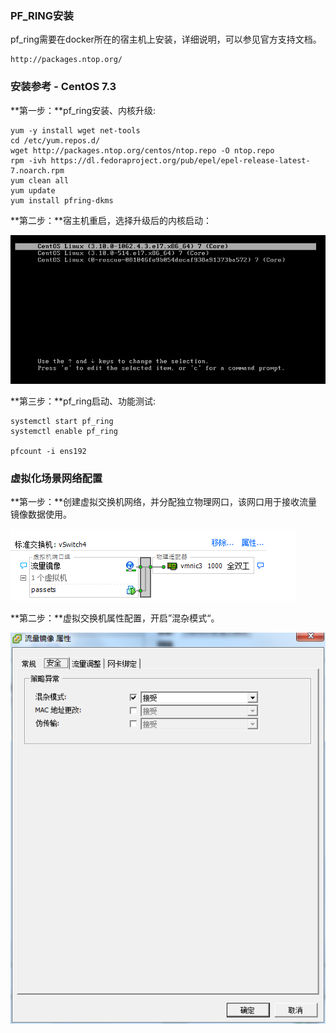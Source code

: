 ### PF_RING安装

pf_ring需要在docker所在的宿主机上安装，详细说明，可以参见官方支持文档。

```
http://packages.ntop.org/
```

### 安装参考 - CentOS 7.3

**第一步：**pf_ring安装、内核升级:

```
yum -y install wget net-tools
cd /etc/yum.repos.d/
wget http://packages.ntop.org/centos/ntop.repo -O ntop.repo
rpm -ivh https://dl.fedoraproject.org/pub/epel/epel-release-latest-7.noarch.rpm
yum clean all
yum update
yum install pfring-dkms
```

**第二步：**宿主机重启，选择升级后的内核启动：

![Kernel_Upgrade_Reboot](images/Kernel_Upgrade_Reboot.png)

**第三步：**pf_ring启动、功能测试:

```
systemctl start pf_ring
systemctl enable pf_ring

pfcount -i ens192
```

### 虚拟化场景网络配置

**第一步：**创建虚拟交换机网络，并分配独立物理网口，该网口用于接收流量镜像数据使用。

![exsi_vSwitch](images/exsi_vSwitch.png)

**第二步：**虚拟交换机属性配置，开启”混杂模式“。

![exsi_vSwitch_config](images/exsi_vSwitch_config.png)



